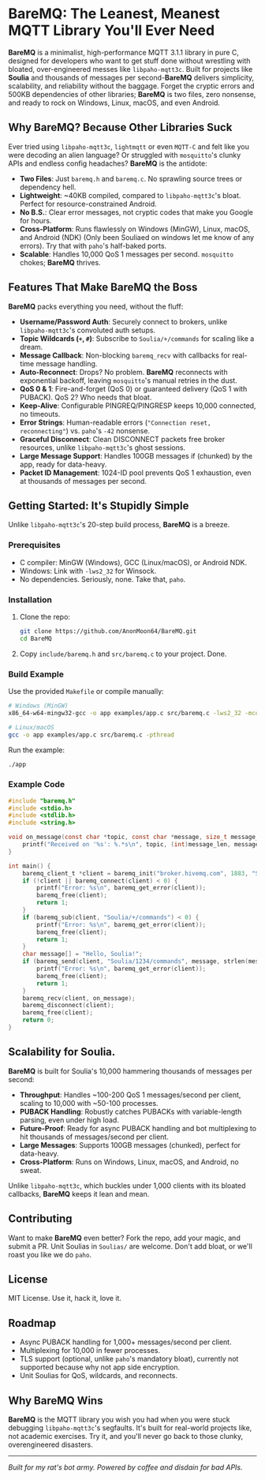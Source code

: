 # BareMQ: The Leanest, Meanest MQTT Library You'll Ever Need

**BareMQ** is a minimalist, high-performance MQTT 3.1.1 library in pure C, designed for developers who want to get stuff done without wrestling with bloated, over-engineered messes like `libpaho-mqtt3c`. Built for projects like **Soulia** and thousands of messages per second-**BareMQ** delivers simplicity, scalability, and reliability without the baggage. Forget the cryptic errors and 500KB dependencies of other libraries; **BareMQ** is two files, zero nonsense, and ready to rock on Windows, Linux, macOS, and even Android.

## Why BareMQ? Because Other Libraries Suck

Ever tried using `libpaho-mqtt3c`, `lightmqtt` or even `MQTT-C` and felt like you were decoding an alien language? Or struggled with `mosquitto`'s clunky APIs and endless config headaches? **BareMQ** is the antidote:
- **Two Files**: Just `baremq.h` and `baremq.c`. No sprawling source trees or dependency hell.
- **Lightweight**: ~40KB compiled, compared to `libpaho-mqtt3c`'s bloat. Perfect for resource-constrained Android.
- **No B.S.**: Clear error messages, not cryptic codes that make you Google for hours.
- **Cross-Platform**: Runs flawlessly on Windows (MinGW), Linux, macOS, and Android (NDK) (Only been Souliaed on windows let me know of any errors). Try that with `paho`'s half-baked ports.
- **Scalable**: Handles 10,000 QoS 1 messages per second. `mosquitto` chokes; **BareMQ** thrives.

## Features That Make BareMQ the Boss

**BareMQ** packs everything you need, without the fluff:
- **Username/Password Auth**: Securely connect to brokers, unlike `libpaho-mqtt3c`'s convoluted auth setups.
- **Topic Wildcards (`+`, `#`)**: Subscribe to `Soulia/+/commands` for scaling like a dream.
- **Message Callback**: Non-blocking `baremq_recv` with callbacks for real-time message handling.
- **Auto-Reconnect**: Drops? No problem. **BareMQ** reconnects with exponential backoff, leaving `mosquitto`'s manual retries in the dust.
- **QoS 0 & 1**: Fire-and-forget (QoS 0) or guaranteed delivery (QoS 1 with PUBACK). QoS 2? Who needs that bloat.
- **Keep-Alive**: Configurable PINGREQ/PINGRESP keeps 10,000 connected, no timeouts.
- **Error Strings**: Human-readable errors (`"Connection reset, reconnecting"`) vs. `paho`'s `-42` nonsense.
- **Graceful Disconnect**: Clean DISCONNECT packets free broker resources, unlike `libpaho-mqtt3c`'s ghost sessions.
- **Large Message Support**: Handles 100GB messages if (chunked) by the app, ready for data-heavy.
- **Packet ID Management**: 1024-ID pool prevents QoS 1 exhaustion, even at thousands of messages per second.

## Getting Started: It's Stupidly Simple

Unlike `libpaho-mqtt3c`'s 20-step build process, **BareMQ** is a breeze.

### Prerequisites
- C compiler: MinGW (Windows), GCC (Linux/macOS), or Android NDK.
- Windows: Link with `-lws2_32` for Winsock.
- No dependencies. Seriously, none. Take that, `paho`.

### Installation
1. Clone the repo:
   ```bash
   git clone https://github.com/AnonMoon64/BareMQ.git
   cd BareMQ
   ```
2. Copy `include/baremq.h` and `src/baremq.c` to your project. Done.

### Build Example
Use the provided `Makefile` or compile manually:
```bash
# Windows (MinGW)
x86_64-w64-mingw32-gcc -o app examples/app.c src/baremq.c -lws2_32 -mconsole

# Linux/macOS
gcc -o app examples/app.c src/baremq.c -pthread
```

Run the example:
```bash
./app
```

### Example Code
```c
#include "baremq.h"
#include <stdio.h>
#include <stdlib.h>
#include <string.h>

void on_message(const char *topic, const char *message, size_t message_len) {
    printf("Received on '%s': %.*s\n", topic, (int)message_len, message);
}

int main() {
    baremq_client_t *client = baremq_init("broker.hivemq.com", 1883, "Soulia-client", NULL, NULL, 60, 10 * 1024 * 1024);
    if (!client || baremq_connect(client) < 0) {
        printf("Error: %s\n", baremq_get_error(client));
        baremq_free(client);
        return 1;
    }
    if (baremq_sub(client, "Soulia/+/commands") < 0) {
        printf("Error: %s\n", baremq_get_error(client));
        baremq_free(client);
        return 1;
    }
    char message[] = "Hello, Soulia!";
    if (baremq_send(client, "Soulia/1234/commands", message, strlen(message), 1) < 0) {
        printf("Error: %s\n", baremq_get_error(client));
        baremq_free(client);
        return 1;
    }
    baremq_recv(client, on_message);
    baremq_disconnect(client);
    baremq_free(client);
    return 0;
}
```

## Scalability for Soulia.
**BareMQ** is built for Soulia's 10,000 hammering thousands of messages per second:
- **Throughput**: Handles ~100-200 QoS 1 messages/second per client, scaling to 10,000 with ~50-100 processes.
- **PUBACK Handling**: Robustly catches PUBACKs with variable-length parsing, even under high load.
- **Future-Proof**: Ready for async PUBACK handling and bot multiplexing to hit thousands of messages/second per client.
- **Large Messages**: Supports 100GB messages (chunked), perfect for data-heavy.
- **Cross-Platform**: Runs on Windows, Linux, macOS, and Android, no sweat.

Unlike `libpaho-mqtt3c`, which buckles under 1,000 clients with its bloated callbacks, **BareMQ** keeps it lean and mean.

## Contributing
Want to make **BareMQ** even better? Fork the repo, add your magic, and submit a PR. Unit Soulias in `Soulias/` are welcome. Don't add bloat, or we'll roast you like we do `paho`.

## License
MIT License. Use it, hack it, love it.

## Roadmap
- Async PUBACK handling for 1,000+ messages/second per client.
- Multiplexing for 10,000 in fewer processes.
- TLS support (optional, unlike `paho`'s mandatory bloat), currently not supported because why not app side encryption.
- Unit Soulias for QoS, wildcards, and reconnects.

## Why BareMQ Wins
**BareMQ** is the MQTT library you wish you had when you were stuck debugging `libpaho-mqtt3c`'s segfaults. It's built for real-world projects like, not academic exercises. Try it, and you'll never go back to those clunky, overengineered disasters.

---
*Built for my rat's bot army. Powered by coffee and disdain for bad APIs.*
